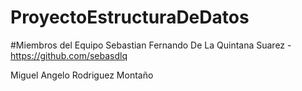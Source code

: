 # ProyectoEstructuraDeDatos

#Miembros del Equipo
Sebastian Fernando De La Quintana Suarez - https://github.com/sebasdlq

Miguel Angelo Rodriguez Montaño
